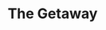 ---
title: "The Getaway"
year: 1972
rating: 3
stars: "★★★"
rewatched: false
permalink: "the-getaway"
watched_on: 2023-08-07
---